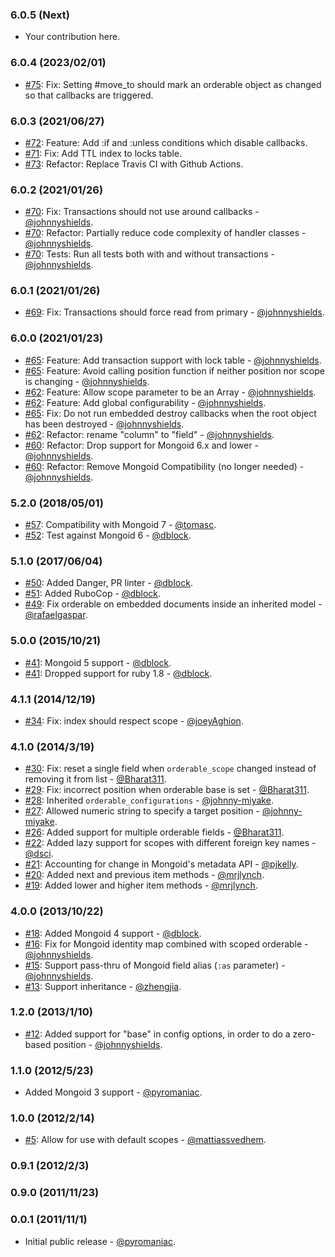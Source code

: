 ### 6.0.5 (Next)

* Your contribution here.

### 6.0.4 (2023/02/01)

* [#75](https://github.com/mongoid/mongoid_orderable/pull/75): Fix: Setting #move_to should mark an orderable object as changed so that callbacks are triggered.

### 6.0.3 (2021/06/27)

* [#72](https://github.com/mongoid/mongoid_orderable/pull/72): Feature: Add :if and :unless conditions which disable callbacks.
* [#71](https://github.com/mongoid/mongoid_orderable/pull/71): Fix: Add TTL index to locks table.
* [#73](https://github.com/mongoid/mongoid_orderable/pull/73): Refactor: Replace Travis CI with Github Actions.

### 6.0.2 (2021/01/26)

* [#70](https://github.com/mongoid/mongoid_orderable/pull/70): Fix: Transactions should not use around callbacks - [@johnnyshields](https://github.com/johnnyshields).
* [#70](https://github.com/mongoid/mongoid_orderable/pull/70): Refactor: Partially reduce code complexity of handler classes - [@johnnyshields](https://github.com/johnnyshields).
* [#70](https://github.com/mongoid/mongoid_orderable/pull/70): Tests: Run all tests both with and without transactions - [@johnnyshields](https://github.com/johnnyshields).

### 6.0.1 (2021/01/26)

* [#69](https://github.com/mongoid/mongoid_orderable/pull/69): Fix: Transactions should force read from primary - [@johnnyshields](https://github.com/johnnyshields).

### 6.0.0 (2021/01/23)

* [#65](https://github.com/mongoid/mongoid_orderable/pull/65): Feature: Add transaction support with lock table - [@johnnyshields](https://github.com/johnnyshields).
* [#65](https://github.com/mongoid/mongoid_orderable/pull/65): Feature: Avoid calling position function if neither position nor scope is changing - [@johnnyshields](https://github.com/johnnyshields).
* [#62](https://github.com/mongoid/mongoid_orderable/pull/62): Feature: Allow scope parameter to be an Array - [@johnnyshields](https://github.com/johnnyshields).
* [#62](https://github.com/mongoid/mongoid_orderable/pull/62): Feature: Add global configurability - [@johnnyshields](https://github.com/johnnyshields).
* [#65](https://github.com/mongoid/mongoid_orderable/pull/65): Fix: Do not run embedded destroy callbacks when the root object has been destroyed - [@johnnyshields](https://github.com/johnnyshields).
* [#62](https://github.com/mongoid/mongoid_orderable/pull/62): Refactor: rename "column" to "field" - [@johnnyshields](https://github.com/johnnyshields).
* [#60](https://github.com/mongoid/mongoid_orderable/pull/60): Refactor: Drop support for Mongoid 6.x and lower - [@johnnyshields](https://github.com/johnnyshields).
* [#60](https://github.com/mongoid/mongoid_orderable/pull/60): Refactor: Remove Mongoid Compatibility (no longer needed) - [@johnnyshields](https://github.com/johnnyshields).

### 5.2.0 (2018/05/01)

* [#57](https://github.com/mongoid/mongoid_orderable/pull/57): Compatibility with Mongoid 7 - [@tomasc](https://github.com/tomasc).
* [#52](https://github.com/mongoid/mongoid_orderable/pull/52): Test against Mongoid 6 - [@dblock](https://github.com/dblock).

### 5.1.0 (2017/06/04)

* [#50](https://github.com/mongoid/mongoid_orderable/pull/50): Added Danger, PR linter - [@dblock](https://github.com/dblock).
* [#51](https://github.com/mongoid/mongoid_orderable/pull/51): Added RuboCop - [@dblock](https://github.com/dblock).
* [#49](https://github.com/mongoid/mongoid_orderable/pull/49): Fix orderable on embedded documents inside an inherited model - [@rafaelgaspar](https://github.com/rafaelgaspar).

### 5.0.0 (2015/10/21)

* [#41](https://github.com/mongoid/mongoid_orderable/pull/41): Mongoid 5 support - [@dblock](https://github.com/dblock).
* [#41](https://github.com/mongoid/mongoid_orderable/pull/41): Dropped support for ruby 1.8 - [@dblock](https://github.com/dblock).

### 4.1.1 (2014/12/19)

* [#34](https://github.com/mongoid/mongoid_orderable/pull/34): Fix: index should respect scope - [@joeyAghion](https://github.com/joeyAghion).

### 4.1.0 (2014/3/19)

* [#30](https://github.com/mongoid/mongoid_orderable/pull/30): Fix: reset a single field when `orderable_scope` changed instead of removing it from list - [@Bharat311](https://github.com/Bharat311).
* [#29](https://github.com/mongoid/mongoid_orderable/pull/29): Fix: incorrect position when orderable base is set - [@Bharat311](https://github.com/Bharat311).
* [#28](https://github.com/mongoid/mongoid_orderable/pull/28): Inherited `orderable_configurations` - [@johnny-miyake](https://github.com/johnny-miyake).
* [#27](https://github.com/mongoid/mongoid_orderable/pull/27): Allowed numeric string to specify a target position - [@johnny-miyake](https://github.com/johnny-miyake).
* [#26](https://github.com/mongoid/mongoid_orderable/pull/26): Added support for multiple orderable fields - [@Bharat311](https://github.com/Bharat311).
* [#22](https://github.com/mongoid/mongoid_orderable/pull/22): Added lazy support for scopes with different foreign key names - [@dsci](https://github.com/dsci).
* [#21](https://github.com/mongoid/mongoid_orderable/pull/21): Accounting for change in Mongoid's metadata API - [@pjkelly](https://github.com/pjkelly).
* [#20](https://github.com/mongoid/mongoid_orderable/pull/20): Added next and previous item methods - [@mrjlynch](https://github.com/mrjlynch).
* [#19](https://github.com/mongoid/mongoid_orderable/pull/19): Added lower and higher item methods - [@mrjlynch](https://github.com/mrjlynch).

### 4.0.0 (2013/10/22)

* [#18](https://github.com/mongoid/mongoid_orderable/pull/18): Added Mongoid 4 support - [@dblock](https://github.com/dblock).
* [#16](https://github.com/mongoid/mongoid_orderable/pull/16): Fix for Mongoid identity map combined with scoped orderable - [@johnnyshields](https://github.com/johnnyshields).
* [#15](https://github.com/mongoid/mongoid_orderable/pull/15): Support pass-thru of Mongoid field alias (`:as` parameter) - [@johnnyshields](https://github.com/johnnyshields).
* [#13](https://github.com/mongoid/mongoid_orderable/pull/13): Support inheritance - [@zhengjia](https://github.com/zhengjia).

### 1.2.0 (2013/1/10)

* [#12](https://github.com/mongoid/mongoid_orderable/pull/12): Added support for "base" in config options, in order to do a zero-based position - [@johnnyshields](https://github.com/johnnyshields).

### 1.1.0 (2012/5/23)

* Added Mongoid 3 support - [@pyromaniac](https://github.com/pyromaniac).

### 1.0.0 (2012/2/14)

* [#5](https://github.com/mongoid/mongoid_orderable/pull/5): Allow for use with default scopes - [@mattiassvedhem](https://github.com/mattiassvedhem).

### 0.9.1 (2012/2/3)

### 0.9.0 (2011/11/23)

### 0.0.1 (2011/11/1)

* Initial public release - [@pyromaniac](https://github.com/pyromaniac).
